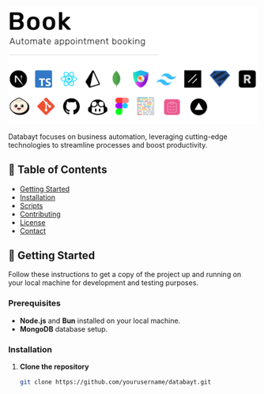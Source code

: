 <img src="/public/readme/banner.png" alt="Project Banner"> 

Databayt focuses on business automation, leveraging cutting-edge technologies to streamline processes and boost productivity.


## 📖 Table of Contents

- [Getting Started](#getting-started)
- [Installation](#installation)
- [Scripts](#scripts)
- [Contributing](#contributing)
- [License](#license)
- [Contact](#contact)

## 🏁 Getting Started

Follow these instructions to get a copy of the project up and running on your local machine for development and testing purposes.

### Prerequisites

- **Node.js** and **Bun** installed on your local machine.
- **MongoDB** database setup.

### Installation

1. **Clone the repository**

   ```bash
   git clone https://github.com/yourusername/databayt.git
